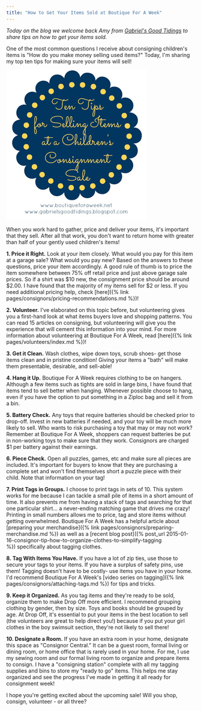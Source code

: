 ```yaml
---
title: "How to Get Your Items Sold at Boutique For A Week"
---
```


_Today on the blog we welcome back Amy from_ [_Gabriel's Good Tidings_](https://gabrielsgoodtidings.blogspot.com/) _to share tips on how to get your items sold._

One of the most common questions I receive about consigning children's items is "How do you make money selling used items?" Today, I'm sharing my top ten tips for making sure your items will sell!

![](/img/blog/consigning-tips.jpg)

When you work hard to gather, price and deliver your items, it's important that they sell. After all that work, you don't want to return home with greater than half of your gently used children's items!

**1\. Price it Right.** Look at your item closely. What would you pay for this item at a garage sale? What would you pay new? Based on the answers to these questions, price your item accordingly. A good rule of thumb is to price the item somewhere between 75% off retail price and just above garage sale prices. So if a shirt was $10 new, the consignment price should be around $2.00. I have found that the majority of my items sell for $2 or less. If you need additional pricing help, check [here]({% link pages/consignors/pricing-recommendations.md %})!

**2\. Volunteer.** I've elaborated on this topic before, but volunteering gives you a first-hand look at what items buyers love and shopping patterns. You can read 15 articles on consigning, but volunteering will give you the experience that will cement this information into your mind. For more information about volunteering at Boutique For A Week, read [here]({% link pages/volunteers/index.md %})!

**3\. Get it Clean.** Wash clothes, wipe down toys, scrub shoes- get those items clean and in pristine condition! Giving your items a "bath" will make them presentable, desirable, and sell-able!

**4\. Hang it Up.** Boutique For A Week requires clothing to be on hangers. Although a few items such as tights are sold in large bins, I have found that items tend to sell better when hanging. Whenever possible choose to hang, even if you have the option to put something in a Ziploc bag and sell it from a bin.

**5\. Battery Check.** Any toys that require batteries should be checked prior to drop-off. Invest in new batteries if needed, and your toy will be much more likely to sell. Who wants to risk purchasing a toy that may or may not work? Remember at Boutique For A Week, shoppers can request batteries be put in non-working toys to make sure that they work. Consignors are charged $1 per battery against their earnings.

**6\. Piece Check.** Open all puzzles, games, etc and make sure all pieces are included. It's important for buyers to know that they are purchasing a complete set and won't find themselves short a puzzle piece with their child. Note that information on your tag!

**7\. Print Tags in Groups.** I choose to print tags in sets of 10. This system works for me because I can tackle a small pile of items in a short amount of time. It also prevents me from having a stack of tags and searching for that one particular shirt... a never-ending matching game that drives me crazy! Printing in small numbers allows me to price, tag and store items without getting overwhelmed. Boutique For A Week has a helpful article about [preparing your merchandise]({% link pages/consignors/preparing-merchandise.md %}) as well as a [recent blog post]({% post_url 2015-01-16-consignor-tip-how-to-organize-clothes-to-simplify-tagging %}) specifically about tagging clothes.

**8\. Tag With Items You Have.** If you have a lot of zip ties, use those to secure your tags to your items. If you have a surplus of safety pins, use them! Tagging doesn't have to be costly- use items you have in your home. I'd recommend Boutique For A Week's [video series on tagging]({% link pages/consignors/attaching-tags.md %}) for tips and tricks.

**9\. Keep it Organized.** As you tag items and they're ready to be sold, organize them to make Drop Off more efficient. I recommend grouping clothing by gender, then by size. Toys and books should be grouped by age. At Drop Off, it's essential to put your items in the best location to sell (the volunteers are great to help direct you!) because if you put your girl clothes in the boy swimsuit section, they're not likely to sell there!

**10\. Designate a Room.** If you have an extra room in your home, designate this space as "Consignor Central." It can be a guest room, formal living or dining room, or home office that is rarely used in your home. For me, I use my sewing room and our formal living room to organize and prepare items to consign. I have a "consigning station" complete with all my tagging supplies and bins to store my "ready to go" items. This helps me stay organized and see the progress I've made in getting it all ready for consignment week!

I hope you're getting excited about the upcoming sale! Will you shop, consign, volunteer - or all three?
